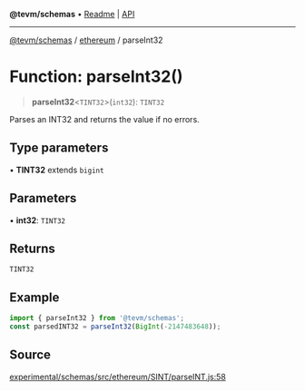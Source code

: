 **@tevm/schemas** • [Readme](../../README.md) \| [API](../../modules.md)

***

[@tevm/schemas](../../README.md) / [ethereum](../README.md) / parseInt32

# Function: parseInt32()

> **parseInt32**\<`TINT32`\>(`int32`): `TINT32`

Parses an INT32 and returns the value if no errors.

## Type parameters

• **TINT32** extends `bigint`

## Parameters

• **int32**: `TINT32`

## Returns

`TINT32`

## Example

```ts
import { parseInt32 } from '@tevm/schemas';
const parsedINT32 = parseInt32(BigInt(-2147483648));
```

## Source

[experimental/schemas/src/ethereum/SINT/parseINT.js:58](https://github.com/evmts/tevm-monorepo/blob/main/experimental/schemas/src/ethereum/SINT/parseINT.js#L58)
